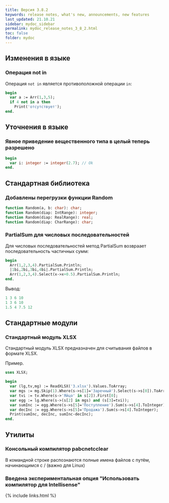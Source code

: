 ```yaml
---
title: Версия 3.8.2
keywords: release notes, what's new, announcements, new features
last_updated: 21.10.21
sidebar: mydoc_sidebar
permalink: mydoc_release_notes_3_8_2.html
toс: false
folder: mydoc
---
```


## Изменения в языке

### Операция not in
Операция `not in` является противоположной операции `in`:

```pascal
begin
  var a := Arr(1,3,5);
  if 4 not in a then
    Print('отсутствует');
end.
```

## Уточнения в языке

### Явное приведение вещественного типа в целый теперь разрешено

```pascal
begin
  var i: integer := integer(2.7); // Ok
end.
```

## Стандартная библиотека

### Добавлены перегрузки функции Random 

```pascal
function Random(a, b: char): char;
function Random(diap: IntRange): integer;
function Random(diap: RealRange): real;
function Random(diap: CharRange): char;
```

### PartialSum для числовых последовательностей

Для числовых последовательностей метод PartialSum возвраает последовательность частичных сумм:

```pascal
begin
  Arr(1,2,3,4).PartialSum.Println;
  |1bi,2bi,3bi,4bi|.PartialSum.Println;
  Arr(1,2,3,4).Select(x->x+0.5).PartialSum.Println;
end.
```
Вывод:
```pascal
1 3 6 10
1 3 6 10
1.5 4 7.5 12
```



## Стандартные модули

### Стандартный модуль XLSX
Стандартный модуль XLSX предназначен для считывания файлов в формате XLSX.

Пример. 
```pascal
uses XLSX;

begin
  var (lg,tv,mg) := ReadXLSX('3.xlsx').Values.ToArray;
  var mgs := mg.Skip(1).Where(s->s[1]='Заречный').Select(s->s[0]).ToArray;
  var tvi := tv.Where(s->'Яйцо' in s[2]).First[0];
  var egg := lg.Where(s->(s[2] in mgs) and (s[3]=tvi));
  var sumInc := egg.Where(s->s[5]='Поступление').Sum(s->s[4].ToInteger);
  var decInc := egg.Where(s->s[5]='Продажа').Sum(s->s[4].ToInteger);
  Print(sumInc, decInc, sumInc-decInc);
end.
```

## Утилиты

### Консольный компилятор pabcnetcclear

В командной строке распознаются полные имена файлов с путём, начинающимся с / (важно для Linux)

### Введена экспериментальная опция "Использовать компилятор для Intellisense"

{% include links.html %}


